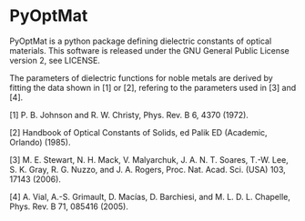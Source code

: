 # PyOptMat
PyOptMat is a python package defining dielectric constants of optical materials.
This software is released under the GNU General Public License version 2,
see LICENSE.

The parameters of dielectric functions for noble metals are derived by fitting
the data shown in [1] or [2], refering to the parameters used in [3] and [4].

[1] P. B. Johnson and R. W. Christy, Phys. Rev. B 6, 4370 (1972).

[2] Handbook of Optical Constants of Solids, ed Palik ED (Academic, Orlando)
    (1985).

[3] M. E. Stewart, N. H. Mack, V. Malyarchuk, J. A. N. T. Soares, T.-W. Lee,
    S. K. Gray, R. G. Nuzzo, and J. A. Rogers,
    Proc. Nat. Acad. Sci. (USA) 103, 17143 (2006).

[4] A. Vial, A.-S. Grimault, D. Macı́as, D. Barchiesi, and M. L. D. L. Chapelle,
    Phys. Rev. B 71, 085416 (2005).
